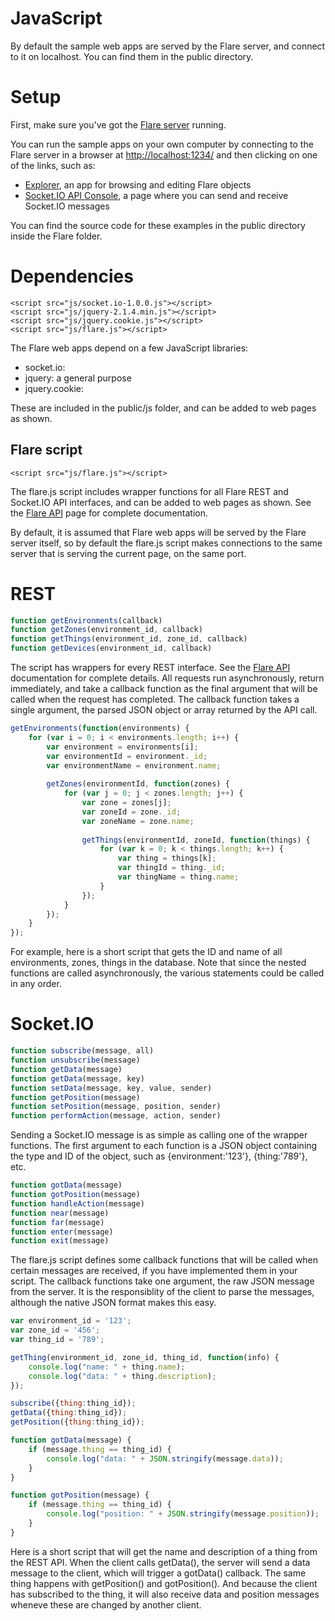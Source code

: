 # JavaScript

By default the sample web apps are served by the Flare server, and connect to it on localhost. You can find them in the public directory.

# Setup

First, make sure you've got the [Flare server](../) running. 

You can run the sample apps on your own computer by connecting to the Flare server in a browser at [http://localhost:1234/](http://localhost:1234/) and then clicking on one of the links, such as:

- [Explorer](explorerweb.html), an app for browsing and editing Flare objects
- [Socket.IO API Console](http://localhost:1234/console.html), a page where you can send and receive Socket.IO messages

You can find the source code for these examples in the public directory inside the Flare folder. 

# Dependencies 

```all
<script src="js/socket.io-1.0.0.js"></script>
<script src="js/jquery-2.1.4.min.js"></script>
<script src="js/jquery.cookie.js"></script>
<script src="js/flare.js"></script>
```
The Flare web apps depend on a few JavaScript libraries:

- socket.io:
- jquery: a general purpose 
- jquery.cookie: 

These are included in the public/js folder, and can be added to web pages as shown.

## Flare script 

```all
<script src="js/flare.js"></script>
```
The flare.js script includes wrapper functions for all Flare REST and Socket.IO API interfaces, and can be added to web pages as shown. See the [Flare API](api.html#javascript) page for complete documentation.

By default, it is assumed that Flare web apps will be served by the Flare server itself, so by default the flare.js script makes connections to the same server that is serving the current page, on the same port.

# REST 

```javascript
function getEnvironments(callback)
function getZones(environment_id, callback)
function getThings(environment_id, zone_id, callback)
function getDevices(environment_id, callback)
```
The script has wrappers for every REST interface. See the [Flare API](api.html) documentation for complete details. All requests run asynchronously, return immediately, and take a callback function as the final argument that will be called when the request has completed. The callback function takes a single argument, the parsed JSON object or array returned by the API call. 

```javascript
getEnvironments(function(environments) {
	for (var i = 0; i < environments.length; i++) {
		var environment = environments[i];
		var environmentId = environment._id;
		var environmentName = environment.name;
		
		getZones(environmentId, function(zones) {
			for (var j = 0; j < zones.length; j++) {
				var zone = zones[j];
				var zoneId = zone._id;
				var zoneName = zone.name;
				
				getThings(environmentId, zoneId, function(things) {
					for (var k = 0; k < things.length; k++) {
						var thing = things[k];
						var thingId = thing._id;
						var thingName = thing.name;
					}
				});
			}
		});
	}
});
```
For example, here is a short script that gets the ID and name of all environments, zones, things in the database. Note that since the nested functions are called asynchronously, the various statements could be called in any order.

# Socket.IO

```javascript
function subscribe(message, all)
function unsubscribe(message)
function getData(message) 
function getData(message, key)
function setData(message, key, value, sender)
function getPosition(message)
function setPosition(message, position, sender)
function performAction(message, action, sender)
```
Sending a Socket.IO message is as simple as calling one of the wrapper functions. The first argument to each function is a JSON object containing the type and ID of the object, such as {environment:'123'}, {thing:'789'}, etc. 

```javascript
function gotData(message)
function gotPosition(message)
function handleAction(message)
function near(message)
function far(message)
function enter(message)
function exit(message)
```
The flare.js script defines some callback functions that will be called when certain messages are received, if you have implemented them in your script. The callback functions take one argument, the raw JSON message from the server. It is the responsiblity of the client to parse the messages, although the native JSON format makes this easy.

```javascript
var environment_id = '123';
var zone_id = '456';
var thing_id = '789';

getThing(environment_id, zone_id, thing_id, function(info) {
	console.log("name: " + thing.name);
	console.log("data: " + thing.description);
});

subscribe({thing:thing_id});
getData({thing:thing_id});
getPosition({thing:thing_id});

function gotData(message) {
	if (message.thing == thing_id) {
		console.log("data: " + JSON.stringify(message.data));
	}
}

function gotPosition(message) {
	if (message.thing == thing_id) {
		console.log("position: " + JSON.stringify(message.position));
	}
}
```
Here is a short script that will get the name and description of a thing from the REST API. When the client calls getData(), the server will send a data message to the client, which will trigger a gotData() callback. The same thing happens with getPosition() and gotPosition(). And because the client has subscribed to the thing, it will also receive data and position messages wheneve these are changed by another client. 
